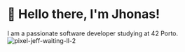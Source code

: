 # 👋 Hello there, I'm Jhonas!
I am a passionate software developer studying at 42 Porto.
![pixel-jeff-waiting-ll-2](https://github.com/user-attachments/assets/b084c1b3-1a0d-4bf2-8d36-01e1487625de)
